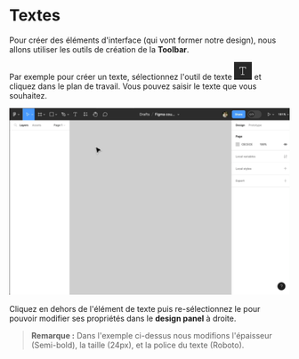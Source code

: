 # Textes

Pour créer des éléments d'interface (qui vont former notre design), nous allons utiliser les outils de création de la **Toolbar**.

Par exemple pour créer un texte, sélectionnez l'outil de texte <img height="32px" alt="create texte" src="../../../assets/img/figma/theory/ui-components/texts/text-tool-icon.png"> et cliquez dans le plan de travail. Vous pouvez saisir le texte que vous souhaitez.

<img alt="create texte" src="../../../assets/img/figma/theory/ui-components/texts/create_text.gif">

Cliquez en dehors de l'élément de texte puis re-sélectionnez le pour pouvoir modifier ses propriétés dans le **design panel** à droite.

> **Remarque :** Dans l'exemple ci-dessus nous modifions l'épaisseur (Semi-bold), la taille (24px), et la police du texte (Roboto).
